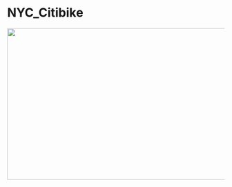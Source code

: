 # NYC_Citibike

<img src="https://user-images.githubusercontent.com/73450637/106846526-0244b580-667b-11eb-95d0-8fd411e6c3f3.jpg" width="1000" height="350">
